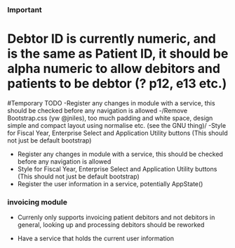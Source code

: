 ### Important ###
 # Debtor ID is currently numeric, and is the same as Patient ID, it should be alpha numeric to allow debitors and patients to be debtor (? p12, e13 etc.)

#Temporary TODO
  -Register any changes in module with a service, this should be checked before any navigation is allowed
  -/Remove Bootstrap.css (yw @jniles), too much padding and white space, design simple and compact layout using normalise etc. (see the GNU thing)/
  -Style for Fiscal Year, Enterprise Select and Application Utility buttons (This should not just be default bootstrap)
  - Register any changes in module with a service, this should be checked before any navigation is allowed
  - Style for Fiscal Year, Enterprise Select and Application Utility buttons (This should not just be default bootstrap)
  - Register the user information in a service, potentially AppState()

### invoicing module ###
 * Currenly only supports invoicing patient debitors and not debitors in general, looking up and processing debitors should be reworked


* Have a service that holds the current user information

